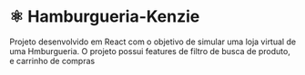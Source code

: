 # :atom_symbol: Hamburgueria-Kenzie
Projeto desenvolvido em React com o objetivo de simular uma loja virtual de uma Hmburgueria.
O projeto possui features de filtro de busca de produto, e carrinho de compras
